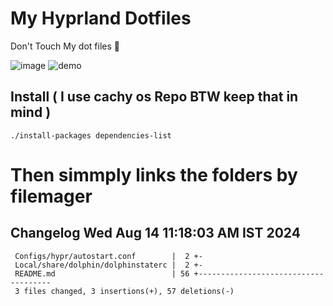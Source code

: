 # My Hyprland Dotfiles
  Don't Touch My dot files 🙂
 

  ![image](https://github.com/ALEX5402/dotfiles/assets/76860596/2fbe6020-4d76-4cf7-b052-58ff43cda405)
  ![demo](https://github.com/ALEX5402/dotfiles/assets/76860596/ff68bba7-e8da-49d3-a716-3ed3d73cfc25)

## Install ( I use cachy os Repo BTW keep that in mind )
``` ./install-packages dependencies-list ```

# Then simmply links the folders by filemager
 
## Changelog Wed Aug 14 11:18:03 AM IST 2024
```
 Configs/hypr/autostart.conf        |  2 +-
 Local/share/dolphin/dolphinstaterc |  2 +-
 README.md                          | 56 +-------------------------------------
 3 files changed, 3 insertions(+), 57 deletions(-)
```
 
